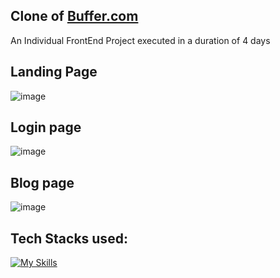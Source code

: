 ## Clone of [Buffer.com](https://symphonious-beijinho-ddb7b9.netlify.app/)
An Individual FrontEnd Project executed in a duration of 4 days

## Landing Page
![image](https://user-images.githubusercontent.com/112754832/214645578-88a92ffd-7006-4df2-adf1-f1cdc4ad2c4e.png)

## Login page
![image](https://user-images.githubusercontent.com/112754832/230030331-fd11f30f-b4a0-44fb-8f2a-2791c5ee388e.png)

## Blog page
![image](https://user-images.githubusercontent.com/112754832/230030660-e4c620f3-8ae2-4f46-bcd4-2fdd957a3e85.png)


## Tech Stacks used:
 [![My Skills](https://skillicons.dev/icons?i=js,html,css)](https://skillicons.dev)

